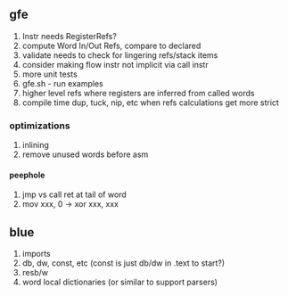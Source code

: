 ## gfe

1. Instr needs RegisterRefs?
1. compute Word In/Out Refs, compare to declared
1. validate needs to check for lingering refs/stack items
1. consider making flow instr not implicit via call instr
1. more unit tests
1. gfe.sh - run examples
1. higher level refs where registers are inferred from called words
1. compile time dup, tuck, nip, etc when refs calculations get more strict

### optimizations

1. inlining
1. remove unused words before asm

#### peephole

1. jmp vs call ret at tail of word
1. mov xxx, 0 -> xor xxx, xxx

## blue

1. imports
1. db, dw, const, etc (const is just db/dw in .text to start?)
1. resb/w
1. word local dictionaries (or similar to support parsers)
